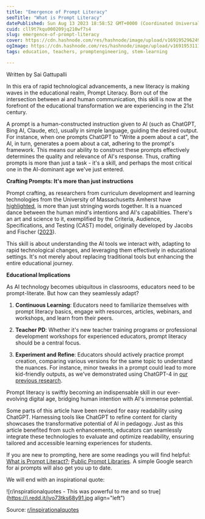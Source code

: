 ```yaml
---
title: "Emergence of Prompt Literacy"
seoTitle: "What is Prompt Literacy"
datePublished: Sun Aug 13 2023 18:58:52 GMT+0000 (Coordinated Universal Time)
cuid: cll9t7kqu000209jq210wf7s4
slug: emergence-of-prompt-literacy
cover: https://cdn.hashnode.com/res/hashnode/image/upload/v1691952962494/cb88e528-1ea1-447a-b380-7059e4cc4381.jpeg
ogImage: https://cdn.hashnode.com/res/hashnode/image/upload/v1691953111695/5023c857-c697-47ff-871b-0e220ae89e85.jpeg
tags: education, teachers, promptengineering, stem-learning

---
```


Written by Sai Gattupalli

In this era of rapid technological advancements, a new literacy is making waves in the educational realm, Prompt Literacy. Born out of the intersection between ai and human communication, this skill is now at the forefront of the educational transformation we are experiencing in the 21st century.

A prompt is a human-constructed instruction given to AI (such as ChatGPT, Bing AI, Claude, etc), usually in simple language, guiding the desired output. For instance, when one prompts ChatGPT to "Write a poem about a cat", the AI, in turn, generates a poem about a cat, adhering to the prompt's framework. This means our ability to construct these prompts effectively determines the quality and relevance of AI's response. Thus, crafting prompts is more than just a task - it's a skill, and perhaps the most critical one in the AI-dominant age we've just entered.

**Crafting Prompts: It's more than just instructions**

Prompt crafting, as researchers from curriculum development and learning technologies from the University of Massachusetts Amherst have [highlighted](https://scholarworks.umass.edu/education_working_papers/6/), is more than just stringing words together. It is a nuanced dance between the human mind's intentions and AI's capabilities. There's an art and science to it, exemplified by the Criteria, Audience, Specifications, and Testing (CAST) model, originally developed by Jacobs and Fischer ([2023](https://www.ascd.org/el/articles/prompt-literacy-a-key-for-ai-based-learning)).

This skill is about understanding the AI tools we interact with, adapting to rapid technological changes, and leveraging them effectively in educational settings. It's not merely about replacing traditional tools but enhancing the entire educational journey.

**Educational Implications**

As AI technology becomes ubiquitous in classrooms, educators need to be prompt-literate. But how can they seamlessly adapt?

1. **Continuous Learning**: Educators need to familiarize themselves with prompt literacy basics, engage with resources, articles, webinars, and workshops, and learn from their peers.
    
2. **Teacher PD**: Whether it's new teacher training programs or professional development workshops for experienced educators, prompt literacy should be a central focus.
    
3. **Experiment and Refine**: Educators should actively practice prompt creation, comparing various versions for the same topic to understand the nuances. For instance, minor tweaks in a prompt could lead to more kid-friendly outputs, as we've demonstrated using ChatGPT-4 in [our previous research](https://scholarworks.umass.edu/education_working_papers/5/).
    

Prompt literacy is swiftly becoming an indispensable skill in our ever-evolving digital age, bridging human intention with AI's immense potential.

Some parts of this article have been revised for easy readability using ChatGPT. Harnessing tools like ChatGPT to refine content for clarity showcases the transformative potential of AI in pedagogy. Just as this article benefited from such enhancements, educators can seamlessly integrate these technologies to evaluate and optimize readability, ensuring tailored and accessible learning experiences for students.

If you are new to prompting, here are some readings you will find helpful: [What is Prompt Literact?](https://scholarworks.umass.edu/education_working_papers/6/); [Public Prompt Libraries](https://aiscout.net/). A simple Google search for ai prompts will also get you up to date.

We will end with an inspirational quote:

![r/inspirationalquotes - This was powerful to me and so true](https://i.redd.it/jyo73tks68y91.jpg align="left")

Source: [r/inspirationalquotes](https://www.reddit.com/r/inspirationalquotes/comments/yn3q0n/this_was_powerful_to_me_and_so_true/)